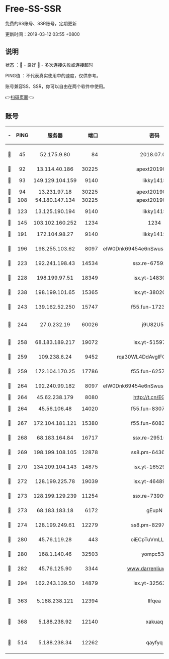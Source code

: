 # Free-SS-SSR

免费的SS账号、SSR账号，定期更新

更新时间：2019-03-12 03:55 +0800

## 说明

状态     ：🙂 - 良好 🙁 - 多次连接失败或连接超时

PING值   ：不代表真实使用中的速度，仅供参考。

账号兼容SS、SSR，你可以自由在两个软件中使用。

👉[扫码页面](https://liesauer.github.io/Free-SS-SSR/)👈

## 账号

|-|PING|服务器|端口|密码|加密方式|区域|
|:----:|:----:|:-----:|-----:|:----:|:----:|:----:|
|🙂|45|52.175.9.80|84|2018.07.07|chacha20-ietf-poly1305|HK|
|🙂|92|13.114.40.186|30225|apext2019006|chacha20|JP|
|🙂|93|149.129.104.159|9140|likky1415|aes-256-cfb|HK|
|🙂|94|13.231.97.18|30225|apext2019006|chacha20|JP|
|🙂|108|54.180.147.134|30225|apext2019006|chacha20|KR|
|🙂|123|13.125.190.194|9140|likky1415|aes-256-cfb|KR|
|🙂|145|103.102.160.252|1234|1234|rc4-md5|JP|
|🙂|191|172.104.98.27|9140|likky1415|aes-256-cfb|JP|
|🙂|196|198.255.103.62|8097|eIW0Dnk69454e6nSwuspv9DmS201tQ0D|aes-256-cfb|US|
|🙂|223|192.241.198.43|14534|ssx.re-67592284|aes-256-cfb|US|
|🙂|228|198.199.97.51|18349|isx.yt-14830718|aes-256-cfb|US|
|🙂|238|198.199.101.65|15365|isx.yt-38020728|aes-256-cfb|US|
|🙂|243|139.162.52.250|15747|f55.fun-17230136|aes-256-cfb|SG|
|🙂|244|27.0.232.19|60026|j9U82U53|xchacha20-ietf-poly1305|HK|
|🙂|258|68.183.189.217|19072|isx.yt-51597603|aes-256-cfb|SG|
|🙂|259|109.238.6.24|9452|rqa30WL4DdAvgIFG6Fs3znzTa|aes-256-cfb|FR|
|🙂|259|172.104.170.25|17786|f55.fun-62574442|aes-256-cfb|SG|
|🙂|264|192.240.99.182|8097|eIW0Dnk69454e6nSwuspv9DmS201tQ0D|aes-256-cfb|US|
|🙂|264|45.62.238.179|8080|http://t.cn/EGJIyrl|rc4-md5|CA|
|🙂|264|45.56.106.48|14020|f55.fun-83074215|aes-256-cfb|US|
|🙂|267|172.104.181.121|15380|f55.fun-60831273|aes-256-cfb|SG|
|🙂|268|68.183.164.84|16717|ssx.re-29515291|aes-256-cfb|US|
|🙂|269|198.199.108.105|12878|ss8.pm-64367919|aes-256-cfb|US|
|🙂|270|134.209.104.143|14875|isx.yt-16529863|aes-256-cfb|SG|
|🙂|272|128.199.225.78|19039|isx.yt-46489348|aes-256-cfb|SG|
|🙂|273|128.199.129.239|11254|ssx.re-73909730|aes-256-cfb|SG|
|🙂|273|68.183.183.18|6172|gEupN|aes-256-cfb|SG|
|🙂|274|128.199.249.61|12279|ss8.pm-82976192|aes-256-cfb|SG|
|🙂|280|45.76.119.28|443|oiECpTuVmLLxk4Ts|aes-256-cfb|AU|
|🙂|280|168.1.140.46|32503|yompc535|aes-256-cfb|AU|
|🙂|282|45.76.125.90|3344|www.darrenliuwei.com|aes-256-cfb|AU|
|🙂|294|162.243.139.50|14879|isx.yt-32563801|aes-256-cfb|US|
|🙂|363|5.188.238.121|12394|llfqea|chacha20-ietf-poly1305|BR|
|🙂|368|5.188.238.92|12140|xakuaq|chacha20-ietf-poly1305|BR|
|🙂|514|5.188.238.34|12262|qayfyq|chacha20-ietf-poly1305|BR|
